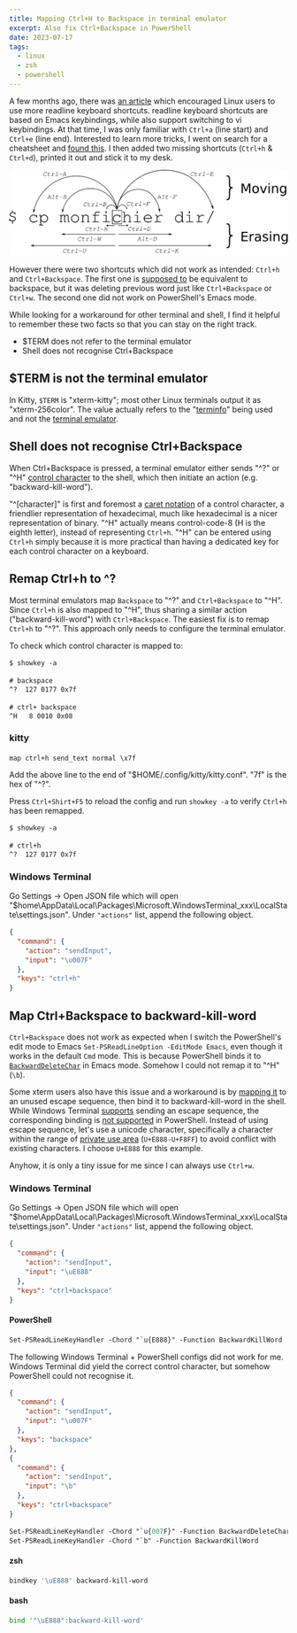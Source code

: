```yaml
---
title: Mapping Ctrl+H to Backspace in terminal emulator
excerpt: Also fix Ctrl+Backspace in PowerShell
date: 2023-07-17
tags:
  - linux
  - zsh
  - powershell
---
```


A few months ago, there was [an article](https://www.masteringemacs.org/article/keyboard-shortcuts-every-command-line-hacker-should-know-about-gnu-readline) which encouraged Linux users to use more readline keyboard shortcuts. readline keyboard shortcuts are based on Emacs keybindings, while also support switching to vi keybindings. At that time, I was only familiar with `Ctrl+a` (line start) and `Ctrl+e` (line end). Interested to learn more tricks, I went on search for a cheatsheet and [found this](https://clementc.github.io/blog/2018/01/25/moving_cli/). I then added two missing shortcuts (`Ctrl+h` & `Ctrl+d`), printed it out and stick it to my desk.

![readline keyboard shortcuts](20230717/readline-shortcuts.png)

However there were two shortcuts which did not work as intended: `Ctrl+h` and `Ctrl+Backspace`. The first one is [supposed to](https://en.wikipedia.org/wiki/GNU_Readline#Emacs_keyboard_shortcuts) be equivalent to backspace, but it was deleting previous word just like `Ctrl+Backspace` or `Ctrl+w`. The second one did not work on PowerShell's Emacs mode.

While looking for a workaround for other terminal and shell, I find it helpful to remember these two facts so that you can stay on the right track.

- $TERM does not refer to the terminal emulator
- Shell does not recognise Ctrl+Backspace

## $TERM is not the terminal emulator

In Kitty, `$TERM` is "xterm-kitty"; most other Linux terminals output it as "xterm-256color". The value actually refers to the "[terminfo](https://en.wikipedia.org/wiki/Terminfo)" being used and not the [terminal emulator](https://en.wikipedia.org/wiki/Xterm).

## Shell does not recognise Ctrl+Backspace

When Ctrl+Backspace is pressed, a terminal emulator either sends "^?" or "^H" [control character](https://en.wikipedia.org/wiki/C0_and_C1_control_codes#C0_controls) to the shell, which then initiate an action (e.g. "backward-kill-word").

"^\[character\]" is first and foremost a [caret notation](https://en.wikipedia.org/wiki/Caret_notation) of a control character, a friendlier representation of hexadecimal, much like hexadecimal is a nicer representation of binary. "^H" actually means control-code-8 (H is the eighth letter), instead of representing `Ctrl+h`. "^H" can be entered using `Ctrl+h` simply because it is more practical than having a dedicated key for each control character on a keyboard.

## Remap Ctrl+h to ^?

Most terminal emulators map `Backspace` to "^?" and `Ctrl+Backspace` to "^H". Since `Ctrl+h` is also mapped to "^H", thus sharing a similar action ("backward-kill-word") with `Ctrl+Backspace`. The easiest fix is to remap `Ctrl+h` to "^?". This approach only needs to configure the terminal emulator.

To check which control character is mapped to:

```
$ showkey -a

# backspace
^? 	127 0177 0x7f

# ctrl+ backspace
^H 	 8 0010 0x08
```

### kitty

`map ctrl+h send_text normal \x7f`

Add the above line to the end of "$HOME/.config/kitty/kitty.conf". "7f" is the hex of "^?".

Press `Ctrl+Shirt+F5` to reload the config and run `showkey -a` to verify `Ctrl+h` has been remapped.

```
$ showkey -a

# ctrl+h
^? 	127 0177 0x7f
```

### Windows Terminal

Go Settings -> Open JSON file which will open "$home\AppData\Local\Packages\Microsoft.WindowsTerminal_xxx\LocalState\settings.json". Under `"actions"` list, append the following object.

```json
{
  "command": {
    "action": "sendInput",
    "input": "\u007F"
  },
  "keys": "ctrl+h"
}
```

## Map Ctrl+Backspace to backward-kill-word

`Ctrl+Backspace` does not work as expected when I switch the PowerShell's edit mode to Emacs `Set-PSReadLineOption -EditMode Emacs`, even though it works in the default `Cmd` mode. This is because PowerShell binds it to [`BackwardDeleteChar`](https://learn.microsoft.com/en-us/powershell/module/psreadline/about/about_psreadline_functions#backwarddeletechar) in Emacs mode. Somehow I could not remap it to "^H" (`\b`).

Some xterm users also have this issue and a workaround is by [mapping it](https://www.vinc17.net/unix/ctrl-backspace.en.html) to an unused escape sequence, then bind it to backward-kill-word in the shell. While Windows Terminal [supports](https://learn.microsoft.com/en-us/windows/terminal/customize-settings/actions#send-input) sending an escape sequence, the corresponding binding is [not supported](https://github.com/PowerShell/PSReadLine/issues/3430) in PowerShell. Instead of using escape sequence, let's use a unicode character, specifically a character within the range of [private use area](https://en.wikipedia.org/wiki/Private_Use_Areas) (`U+E888-U+F8FF`) to avoid conflict with existing characters. I choose `U+E888` for this example.

Anyhow, it is only a tiny issue for me since I can always use `Ctrl+w`.

### Windows Terminal

Go Settings -> Open JSON file which will open "$home\AppData\Local\Packages\Microsoft.WindowsTerminal_xxx\LocalState\settings.json". Under `"actions"` list, append the following object.

```json
{
  "command": {
    "action": "sendInput",
    "input": "\uE888"
  },
  "keys": "ctrl+backspace"
}
```

#### PowerShell

```ps $PROFILE
Set-PSReadLineKeyHandler -Chord "`u{E888}" -Function BackwardKillWord
```

The following Windows Terminal + PowerShell configs did not work for me. Windows Terminal did yield the correct control character, but somehow PowerShell could not recognise it.

```json
{
  "command": {
    "action": "sendInput",
    "input": "\u007F"
  },
  "keys": "backspace"
},
{
  "command": {
    "action": "sendInput",
    "input": "\b"
  },
  "keys": "ctrl+backspace"
}
```

```ps $PROFILE
Set-PSReadLineKeyHandler -Chord "`u{007F}" -Function BackwardDeleteChar
Set-PSReadLineKeyHandler -Chord "`b" -Function BackwardKillWord
```

#### zsh

```sh $HOME/.zshrc
bindkey '\uE888' backward-kill-word
```

#### bash

```sh $HOME/.bashrc
bind '"\uE888":backward-kill-word'
```
